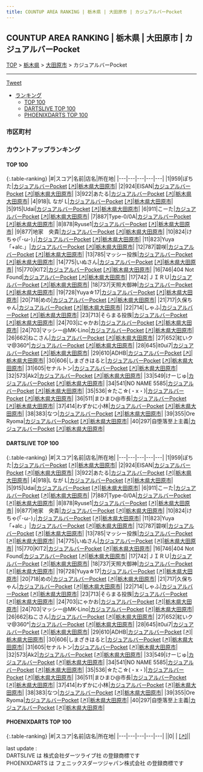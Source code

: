 ```yaml
---
title: COUNTUP AREA RANKING | 栃木県 | 大田原市 | カジュアルバーPocket
---
```

## COUNTUP AREA RANKING | 栃木県 | 大田原市 | カジュアルバーPocket

[TOP](/darts/rank/) > [栃木県](/darts/rank/栃木県/) > [大田原市](/darts/rank/栃木県/大田原市/) > カジュアルバーPocket

___

<a href="https://twitter.com/share?ref_src=twsrc%5Etfw" data-text="COUNTUP AREA RANKING | 栃木県大田原市カジュアルバーPocket" class="twitter-share-button" data-hashtags="DARTSLIVE,PHOENIXDARTS,darts,ダーツ" data-show-count="false">Tweet</a>

* [ランキング](#カウントアップランキング)
    * [TOP 100](#top-100)
    * [DARTSLIVE TOP 100](#dartslive-top-100)
    * [PHOENIXDARTS TOP 100](#phoenixdarts-top-100)

### 市区町村

<ul>

</ul>

### カウントアップランキング

#### TOP 100



{:.table-ranking}
|#|スコア|名前|店名|所在地|
|---|---|---|---|---|
|1|959|<span class="rank-name-dl">ぽちた</span>|<a href="/darts/rank/shops/90efc7137205388b0d9b047a20a7ba1e.html">カジュアルバーPocket</a> <a href="https://search.dartslive.com/jp/shop/90efc7137205388b0d9b047a20a7ba1e">[↗]</a>|<a href="/darts/rank/栃木県/大田原市">栃木県大田原市</a>|
|2|924|<span class="rank-name-dl">EISAN</span>|<a href="/darts/rank/shops/90efc7137205388b0d9b047a20a7ba1e.html">カジュアルバーPocket</a> <a href="https://search.dartslive.com/jp/shop/90efc7137205388b0d9b047a20a7ba1e">[↗]</a>|<a href="/darts/rank/栃木県/大田原市">栃木県大田原市</a>|
|3|922|<span class="rank-name-dl">あたる</span>|<a href="/darts/rank/shops/90efc7137205388b0d9b047a20a7ba1e.html">カジュアルバーPocket</a> <a href="https://search.dartslive.com/jp/shop/90efc7137205388b0d9b047a20a7ba1e">[↗]</a>|<a href="/darts/rank/栃木県/大田原市">栃木県大田原市</a>|
|4|918|<span class="rank-name-dl">L なが L</span>|<a href="/darts/rank/shops/90efc7137205388b0d9b047a20a7ba1e.html">カジュアルバーPocket</a> <a href="https://search.dartslive.com/jp/shop/90efc7137205388b0d9b047a20a7ba1e">[↗]</a>|<a href="/darts/rank/栃木県/大田原市">栃木県大田原市</a>|
|5|915|<span class="rank-name-dl">Udai</span>|<a href="/darts/rank/shops/90efc7137205388b0d9b047a20a7ba1e.html">カジュアルバーPocket</a> <a href="https://search.dartslive.com/jp/shop/90efc7137205388b0d9b047a20a7ba1e">[↗]</a>|<a href="/darts/rank/栃木県/大田原市">栃木県大田原市</a>|
|6|911|<span class="rank-name-dl">こーた</span>|<a href="/darts/rank/shops/90efc7137205388b0d9b047a20a7ba1e.html">カジュアルバーPocket</a> <a href="https://search.dartslive.com/jp/shop/90efc7137205388b0d9b047a20a7ba1e">[↗]</a>|<a href="/darts/rank/栃木県/大田原市">栃木県大田原市</a>|
|7|887|<span class="rank-name-dl">Type-0/0A</span>|<a href="/darts/rank/shops/90efc7137205388b0d9b047a20a7ba1e.html">カジュアルバーPocket</a> <a href="https://search.dartslive.com/jp/shop/90efc7137205388b0d9b047a20a7ba1e">[↗]</a>|<a href="/darts/rank/栃木県/大田原市">栃木県大田原市</a>|
|8|878|<span class="rank-name-dl">Ryuse1</span>|<a href="/darts/rank/shops/90efc7137205388b0d9b047a20a7ba1e.html">カジュアルバーPocket</a> <a href="https://search.dartslive.com/jp/shop/90efc7137205388b0d9b047a20a7ba1e">[↗]</a>|<a href="/darts/rank/栃木県/大田原市">栃木県大田原市</a>|
|9|877|<span class="rank-name-dl">地家　央貴</span>|<a href="/darts/rank/shops/90efc7137205388b0d9b047a20a7ba1e.html">カジュアルバーPocket</a> <a href="https://search.dartslive.com/jp/shop/90efc7137205388b0d9b047a20a7ba1e">[↗]</a>|<a href="/darts/rank/栃木県/大田原市">栃木県大田原市</a>|
|10|824|<span class="rank-name-dl">けちゃ(｢･ω･)｣</span>|<a href="/darts/rank/shops/90efc7137205388b0d9b047a20a7ba1e.html">カジュアルバーPocket</a> <a href="https://search.dartslive.com/jp/shop/90efc7137205388b0d9b047a20a7ba1e">[↗]</a>|<a href="/darts/rank/栃木県/大田原市">栃木県大田原市</a>|
|11|823|<span class="rank-name-dl">Yuya「+alc.」</span>|<a href="/darts/rank/shops/90efc7137205388b0d9b047a20a7ba1e.html">カジュアルバーPocket</a> <a href="https://search.dartslive.com/jp/shop/90efc7137205388b0d9b047a20a7ba1e">[↗]</a>|<a href="/darts/rank/栃木県/大田原市">栃木県大田原市</a>|
|12|787|<span class="rank-name-dl">碧咲</span>|<a href="/darts/rank/shops/90efc7137205388b0d9b047a20a7ba1e.html">カジュアルバーPocket</a> <a href="https://search.dartslive.com/jp/shop/90efc7137205388b0d9b047a20a7ba1e">[↗]</a>|<a href="/darts/rank/栃木県/大田原市">栃木県大田原市</a>|
|13|785|<span class="rank-name-dl">マッシー投族</span>|<a href="/darts/rank/shops/90efc7137205388b0d9b047a20a7ba1e.html">カジュアルバーPocket</a> <a href="https://search.dartslive.com/jp/shop/90efc7137205388b0d9b047a20a7ba1e">[↗]</a>|<a href="/darts/rank/栃木県/大田原市">栃木県大田原市</a>|
|14|775|<span class="rank-name-dl">いぬさん</span>|<a href="/darts/rank/shops/90efc7137205388b0d9b047a20a7ba1e.html">カジュアルバーPocket</a> <a href="https://search.dartslive.com/jp/shop/90efc7137205388b0d9b047a20a7ba1e">[↗]</a>|<a href="/darts/rank/栃木県/大田原市">栃木県大田原市</a>|
|15|770|<span class="rank-name-dl">KIT2</span>|<a href="/darts/rank/shops/90efc7137205388b0d9b047a20a7ba1e.html">カジュアルバーPocket</a> <a href="https://search.dartslive.com/jp/shop/90efc7137205388b0d9b047a20a7ba1e">[↗]</a>|<a href="/darts/rank/栃木県/大田原市">栃木県大田原市</a>|
|16|746|<span class="rank-name-dl">404 Not Found</span>|<a href="/darts/rank/shops/90efc7137205388b0d9b047a20a7ba1e.html">カジュアルバーPocket</a> <a href="https://search.dartslive.com/jp/shop/90efc7137205388b0d9b047a20a7ba1e">[↗]</a>|<a href="/darts/rank/栃木県/大田原市">栃木県大田原市</a>|
|17|742|<span class="rank-name-dl">ＪＩＲＵ</span>|<a href="/darts/rank/shops/90efc7137205388b0d9b047a20a7ba1e.html">カジュアルバーPocket</a> <a href="https://search.dartslive.com/jp/shop/90efc7137205388b0d9b047a20a7ba1e">[↗]</a>|<a href="/darts/rank/栃木県/大田原市">栃木県大田原市</a>|
|18|737|<span class="rank-name-dl">天照大御神</span>|<a href="/darts/rank/shops/90efc7137205388b0d9b047a20a7ba1e.html">カジュアルバーPocket</a> <a href="https://search.dartslive.com/jp/shop/90efc7137205388b0d9b047a20a7ba1e">[↗]</a>|<a href="/darts/rank/栃木県/大田原市">栃木県大田原市</a>|
|19|728|<span class="rank-name-dl">Yuya☆17</span>|<a href="/darts/rank/shops/90efc7137205388b0d9b047a20a7ba1e.html">カジュアルバーPocket</a> <a href="https://search.dartslive.com/jp/shop/90efc7137205388b0d9b047a20a7ba1e">[↗]</a>|<a href="/darts/rank/栃木県/大田原市">栃木県大田原市</a>|
|20|718|<span class="rank-name-dl">めの</span>|<a href="/darts/rank/shops/90efc7137205388b0d9b047a20a7ba1e.html">カジュアルバーPocket</a> <a href="https://search.dartslive.com/jp/shop/90efc7137205388b0d9b047a20a7ba1e">[↗]</a>|<a href="/darts/rank/栃木県/大田原市">栃木県大田原市</a>|
|21|717|<span class="rank-name-dl">久保ちゃん</span>|<a href="/darts/rank/shops/90efc7137205388b0d9b047a20a7ba1e.html">カジュアルバーPocket</a> <a href="https://search.dartslive.com/jp/shop/90efc7137205388b0d9b047a20a7ba1e">[↗]</a>|<a href="/darts/rank/栃木県/大田原市">栃木県大田原市</a>|
|22|714|<span class="rank-name-dl">しゃふ</span>|<a href="/darts/rank/shops/90efc7137205388b0d9b047a20a7ba1e.html">カジュアルバーPocket</a> <a href="https://search.dartslive.com/jp/shop/90efc7137205388b0d9b047a20a7ba1e">[↗]</a>|<a href="/darts/rank/栃木県/大田原市">栃木県大田原市</a>|
|23|713|<span class="rank-name-dl">そらまる投族</span>|<a href="/darts/rank/shops/90efc7137205388b0d9b047a20a7ba1e.html">カジュアルバーPocket</a> <a href="https://search.dartslive.com/jp/shop/90efc7137205388b0d9b047a20a7ba1e">[↗]</a>|<a href="/darts/rank/栃木県/大田原市">栃木県大田原市</a>|
|24|703|<span class="rank-name-dl">にゃかお</span>|<a href="/darts/rank/shops/90efc7137205388b0d9b047a20a7ba1e.html">カジュアルバーPocket</a> <a href="https://search.dartslive.com/jp/shop/90efc7137205388b0d9b047a20a7ba1e">[↗]</a>|<a href="/darts/rank/栃木県/大田原市">栃木県大田原市</a>|
|24|703|<span class="rank-name-dl">マッシー@MK-Lino</span>|<a href="/darts/rank/shops/90efc7137205388b0d9b047a20a7ba1e.html">カジュアルバーPocket</a> <a href="https://search.dartslive.com/jp/shop/90efc7137205388b0d9b047a20a7ba1e">[↗]</a>|<a href="/darts/rank/栃木県/大田原市">栃木県大田原市</a>|
|26|662|<span class="rank-name-dl">ねこさん</span>|<a href="/darts/rank/shops/90efc7137205388b0d9b047a20a7ba1e.html">カジュアルバーPocket</a> <a href="https://search.dartslive.com/jp/shop/90efc7137205388b0d9b047a20a7ba1e">[↗]</a>|<a href="/darts/rank/栃木県/大田原市">栃木県大田原市</a>|
|27|652|<span class="rank-name-dl">紅いクマ@360°</span>|<a href="/darts/rank/shops/90efc7137205388b0d9b047a20a7ba1e.html">カジュアルバーPocket</a> <a href="https://search.dartslive.com/jp/shop/90efc7137205388b0d9b047a20a7ba1e">[↗]</a>|<a href="/darts/rank/栃木県/大田原市">栃木県大田原市</a>|
|28|645|<span class="rank-name-dl">it0ui7</span>|<a href="/darts/rank/shops/90efc7137205388b0d9b047a20a7ba1e.html">カジュアルバーPocket</a> <a href="https://search.dartslive.com/jp/shop/90efc7137205388b0d9b047a20a7ba1e">[↗]</a>|<a href="/darts/rank/栃木県/大田原市">栃木県大田原市</a>|
|29|610|<span class="rank-name-dl">ADHB</span>|<a href="/darts/rank/shops/90efc7137205388b0d9b047a20a7ba1e.html">カジュアルバーPocket</a> <a href="https://search.dartslive.com/jp/shop/90efc7137205388b0d9b047a20a7ba1e">[↗]</a>|<a href="/darts/rank/栃木県/大田原市">栃木県大田原市</a>|
|30|606|<span class="rank-name-dl">しまざきはると</span>|<a href="/darts/rank/shops/90efc7137205388b0d9b047a20a7ba1e.html">カジュアルバーPocket</a> <a href="https://search.dartslive.com/jp/shop/90efc7137205388b0d9b047a20a7ba1e">[↗]</a>|<a href="/darts/rank/栃木県/大田原市">栃木県大田原市</a>|
|31|605|<span class="rank-name-dl">セナルトン</span>|<a href="/darts/rank/shops/90efc7137205388b0d9b047a20a7ba1e.html">カジュアルバーPocket</a> <a href="https://search.dartslive.com/jp/shop/90efc7137205388b0d9b047a20a7ba1e">[↗]</a>|<a href="/darts/rank/栃木県/大田原市">栃木県大田原市</a>|
|32|573|<span class="rank-name-dl">Ak2</span>|<a href="/darts/rank/shops/90efc7137205388b0d9b047a20a7ba1e.html">カジュアルバーPocket</a> <a href="https://search.dartslive.com/jp/shop/90efc7137205388b0d9b047a20a7ba1e">[↗]</a>|<a href="/darts/rank/栃木県/大田原市">栃木県大田原市</a>|
|33|549|<span class="rank-name-dl">けーじゅ</span>|<a href="/darts/rank/shops/90efc7137205388b0d9b047a20a7ba1e.html">カジュアルバーPocket</a> <a href="https://search.dartslive.com/jp/shop/90efc7137205388b0d9b047a20a7ba1e">[↗]</a>|<a href="/darts/rank/栃木県/大田原市">栃木県大田原市</a>|
|34|541|<span class="rank-name-dl">NO NAME 5585</span>|<a href="/darts/rank/shops/90efc7137205388b0d9b047a20a7ba1e.html">カジュアルバーPocket</a> <a href="https://search.dartslive.com/jp/shop/90efc7137205388b0d9b047a20a7ba1e">[↗]</a>|<a href="/darts/rank/栃木県/大田原市">栃木県大田原市</a>|
|35|536|<span class="rank-name-dl">☆たこ☆(・x・)</span>|<a href="/darts/rank/shops/90efc7137205388b0d9b047a20a7ba1e.html">カジュアルバーPocket</a> <a href="https://search.dartslive.com/jp/shop/90efc7137205388b0d9b047a20a7ba1e">[↗]</a>|<a href="/darts/rank/栃木県/大田原市">栃木県大田原市</a>|
|36|511|<span class="rank-name-dl">まひまひ@市長</span>|<a href="/darts/rank/shops/90efc7137205388b0d9b047a20a7ba1e.html">カジュアルバーPocket</a> <a href="https://search.dartslive.com/jp/shop/90efc7137205388b0d9b047a20a7ba1e">[↗]</a>|<a href="/darts/rank/栃木県/大田原市">栃木県大田原市</a>|
|37|414|<span class="rank-name-dl">わずかに小林</span>|<a href="/darts/rank/shops/90efc7137205388b0d9b047a20a7ba1e.html">カジュアルバーPocket</a> <a href="https://search.dartslive.com/jp/shop/90efc7137205388b0d9b047a20a7ba1e">[↗]</a>|<a href="/darts/rank/栃木県/大田原市">栃木県大田原市</a>|
|38|383|<span class="rank-name-dl">なつ</span>|<a href="/darts/rank/shops/90efc7137205388b0d9b047a20a7ba1e.html">カジュアルバーPocket</a> <a href="https://search.dartslive.com/jp/shop/90efc7137205388b0d9b047a20a7ba1e">[↗]</a>|<a href="/darts/rank/栃木県/大田原市">栃木県大田原市</a>|
|39|355|<span class="rank-name-dl">Ore Ryoma</span>|<a href="/darts/rank/shops/90efc7137205388b0d9b047a20a7ba1e.html">カジュアルバーPocket</a> <a href="https://search.dartslive.com/jp/shop/90efc7137205388b0d9b047a20a7ba1e">[↗]</a>|<a href="/darts/rank/栃木県/大田原市">栃木県大田原市</a>|
|40|297|<span class="rank-name-dl">自堕落至上主義</span>|<a href="/darts/rank/shops/90efc7137205388b0d9b047a20a7ba1e.html">カジュアルバーPocket</a> <a href="https://search.dartslive.com/jp/shop/90efc7137205388b0d9b047a20a7ba1e">[↗]</a>|<a href="/darts/rank/栃木県/大田原市">栃木県大田原市</a>|


#### DARTSLIVE TOP 100



{:.table-ranking}
|#|スコア|名前|店名|所在地|
|---|---|---|---|---|
|1|959|<span class="rank-name-dl">ぽちた</span>|<a href="/darts/rank/shops/90efc7137205388b0d9b047a20a7ba1e.html">カジュアルバーPocket</a> <a href="https://search.dartslive.com/jp/shop/90efc7137205388b0d9b047a20a7ba1e">[↗]</a>|<a href="/darts/rank/栃木県/大田原市">栃木県大田原市</a>|
|2|924|<span class="rank-name-dl">EISAN</span>|<a href="/darts/rank/shops/90efc7137205388b0d9b047a20a7ba1e.html">カジュアルバーPocket</a> <a href="https://search.dartslive.com/jp/shop/90efc7137205388b0d9b047a20a7ba1e">[↗]</a>|<a href="/darts/rank/栃木県/大田原市">栃木県大田原市</a>|
|3|922|<span class="rank-name-dl">あたる</span>|<a href="/darts/rank/shops/90efc7137205388b0d9b047a20a7ba1e.html">カジュアルバーPocket</a> <a href="https://search.dartslive.com/jp/shop/90efc7137205388b0d9b047a20a7ba1e">[↗]</a>|<a href="/darts/rank/栃木県/大田原市">栃木県大田原市</a>|
|4|918|<span class="rank-name-dl">L なが L</span>|<a href="/darts/rank/shops/90efc7137205388b0d9b047a20a7ba1e.html">カジュアルバーPocket</a> <a href="https://search.dartslive.com/jp/shop/90efc7137205388b0d9b047a20a7ba1e">[↗]</a>|<a href="/darts/rank/栃木県/大田原市">栃木県大田原市</a>|
|5|915|<span class="rank-name-dl">Udai</span>|<a href="/darts/rank/shops/90efc7137205388b0d9b047a20a7ba1e.html">カジュアルバーPocket</a> <a href="https://search.dartslive.com/jp/shop/90efc7137205388b0d9b047a20a7ba1e">[↗]</a>|<a href="/darts/rank/栃木県/大田原市">栃木県大田原市</a>|
|6|911|<span class="rank-name-dl">こーた</span>|<a href="/darts/rank/shops/90efc7137205388b0d9b047a20a7ba1e.html">カジュアルバーPocket</a> <a href="https://search.dartslive.com/jp/shop/90efc7137205388b0d9b047a20a7ba1e">[↗]</a>|<a href="/darts/rank/栃木県/大田原市">栃木県大田原市</a>|
|7|887|<span class="rank-name-dl">Type-0/0A</span>|<a href="/darts/rank/shops/90efc7137205388b0d9b047a20a7ba1e.html">カジュアルバーPocket</a> <a href="https://search.dartslive.com/jp/shop/90efc7137205388b0d9b047a20a7ba1e">[↗]</a>|<a href="/darts/rank/栃木県/大田原市">栃木県大田原市</a>|
|8|878|<span class="rank-name-dl">Ryuse1</span>|<a href="/darts/rank/shops/90efc7137205388b0d9b047a20a7ba1e.html">カジュアルバーPocket</a> <a href="https://search.dartslive.com/jp/shop/90efc7137205388b0d9b047a20a7ba1e">[↗]</a>|<a href="/darts/rank/栃木県/大田原市">栃木県大田原市</a>|
|9|877|<span class="rank-name-dl">地家　央貴</span>|<a href="/darts/rank/shops/90efc7137205388b0d9b047a20a7ba1e.html">カジュアルバーPocket</a> <a href="https://search.dartslive.com/jp/shop/90efc7137205388b0d9b047a20a7ba1e">[↗]</a>|<a href="/darts/rank/栃木県/大田原市">栃木県大田原市</a>|
|10|824|<span class="rank-name-dl">けちゃ(｢･ω･)｣</span>|<a href="/darts/rank/shops/90efc7137205388b0d9b047a20a7ba1e.html">カジュアルバーPocket</a> <a href="https://search.dartslive.com/jp/shop/90efc7137205388b0d9b047a20a7ba1e">[↗]</a>|<a href="/darts/rank/栃木県/大田原市">栃木県大田原市</a>|
|11|823|<span class="rank-name-dl">Yuya「+alc.」</span>|<a href="/darts/rank/shops/90efc7137205388b0d9b047a20a7ba1e.html">カジュアルバーPocket</a> <a href="https://search.dartslive.com/jp/shop/90efc7137205388b0d9b047a20a7ba1e">[↗]</a>|<a href="/darts/rank/栃木県/大田原市">栃木県大田原市</a>|
|12|787|<span class="rank-name-dl">碧咲</span>|<a href="/darts/rank/shops/90efc7137205388b0d9b047a20a7ba1e.html">カジュアルバーPocket</a> <a href="https://search.dartslive.com/jp/shop/90efc7137205388b0d9b047a20a7ba1e">[↗]</a>|<a href="/darts/rank/栃木県/大田原市">栃木県大田原市</a>|
|13|785|<span class="rank-name-dl">マッシー投族</span>|<a href="/darts/rank/shops/90efc7137205388b0d9b047a20a7ba1e.html">カジュアルバーPocket</a> <a href="https://search.dartslive.com/jp/shop/90efc7137205388b0d9b047a20a7ba1e">[↗]</a>|<a href="/darts/rank/栃木県/大田原市">栃木県大田原市</a>|
|14|775|<span class="rank-name-dl">いぬさん</span>|<a href="/darts/rank/shops/90efc7137205388b0d9b047a20a7ba1e.html">カジュアルバーPocket</a> <a href="https://search.dartslive.com/jp/shop/90efc7137205388b0d9b047a20a7ba1e">[↗]</a>|<a href="/darts/rank/栃木県/大田原市">栃木県大田原市</a>|
|15|770|<span class="rank-name-dl">KIT2</span>|<a href="/darts/rank/shops/90efc7137205388b0d9b047a20a7ba1e.html">カジュアルバーPocket</a> <a href="https://search.dartslive.com/jp/shop/90efc7137205388b0d9b047a20a7ba1e">[↗]</a>|<a href="/darts/rank/栃木県/大田原市">栃木県大田原市</a>|
|16|746|<span class="rank-name-dl">404 Not Found</span>|<a href="/darts/rank/shops/90efc7137205388b0d9b047a20a7ba1e.html">カジュアルバーPocket</a> <a href="https://search.dartslive.com/jp/shop/90efc7137205388b0d9b047a20a7ba1e">[↗]</a>|<a href="/darts/rank/栃木県/大田原市">栃木県大田原市</a>|
|17|742|<span class="rank-name-dl">ＪＩＲＵ</span>|<a href="/darts/rank/shops/90efc7137205388b0d9b047a20a7ba1e.html">カジュアルバーPocket</a> <a href="https://search.dartslive.com/jp/shop/90efc7137205388b0d9b047a20a7ba1e">[↗]</a>|<a href="/darts/rank/栃木県/大田原市">栃木県大田原市</a>|
|18|737|<span class="rank-name-dl">天照大御神</span>|<a href="/darts/rank/shops/90efc7137205388b0d9b047a20a7ba1e.html">カジュアルバーPocket</a> <a href="https://search.dartslive.com/jp/shop/90efc7137205388b0d9b047a20a7ba1e">[↗]</a>|<a href="/darts/rank/栃木県/大田原市">栃木県大田原市</a>|
|19|728|<span class="rank-name-dl">Yuya☆17</span>|<a href="/darts/rank/shops/90efc7137205388b0d9b047a20a7ba1e.html">カジュアルバーPocket</a> <a href="https://search.dartslive.com/jp/shop/90efc7137205388b0d9b047a20a7ba1e">[↗]</a>|<a href="/darts/rank/栃木県/大田原市">栃木県大田原市</a>|
|20|718|<span class="rank-name-dl">めの</span>|<a href="/darts/rank/shops/90efc7137205388b0d9b047a20a7ba1e.html">カジュアルバーPocket</a> <a href="https://search.dartslive.com/jp/shop/90efc7137205388b0d9b047a20a7ba1e">[↗]</a>|<a href="/darts/rank/栃木県/大田原市">栃木県大田原市</a>|
|21|717|<span class="rank-name-dl">久保ちゃん</span>|<a href="/darts/rank/shops/90efc7137205388b0d9b047a20a7ba1e.html">カジュアルバーPocket</a> <a href="https://search.dartslive.com/jp/shop/90efc7137205388b0d9b047a20a7ba1e">[↗]</a>|<a href="/darts/rank/栃木県/大田原市">栃木県大田原市</a>|
|22|714|<span class="rank-name-dl">しゃふ</span>|<a href="/darts/rank/shops/90efc7137205388b0d9b047a20a7ba1e.html">カジュアルバーPocket</a> <a href="https://search.dartslive.com/jp/shop/90efc7137205388b0d9b047a20a7ba1e">[↗]</a>|<a href="/darts/rank/栃木県/大田原市">栃木県大田原市</a>|
|23|713|<span class="rank-name-dl">そらまる投族</span>|<a href="/darts/rank/shops/90efc7137205388b0d9b047a20a7ba1e.html">カジュアルバーPocket</a> <a href="https://search.dartslive.com/jp/shop/90efc7137205388b0d9b047a20a7ba1e">[↗]</a>|<a href="/darts/rank/栃木県/大田原市">栃木県大田原市</a>|
|24|703|<span class="rank-name-dl">にゃかお</span>|<a href="/darts/rank/shops/90efc7137205388b0d9b047a20a7ba1e.html">カジュアルバーPocket</a> <a href="https://search.dartslive.com/jp/shop/90efc7137205388b0d9b047a20a7ba1e">[↗]</a>|<a href="/darts/rank/栃木県/大田原市">栃木県大田原市</a>|
|24|703|<span class="rank-name-dl">マッシー@MK-Lino</span>|<a href="/darts/rank/shops/90efc7137205388b0d9b047a20a7ba1e.html">カジュアルバーPocket</a> <a href="https://search.dartslive.com/jp/shop/90efc7137205388b0d9b047a20a7ba1e">[↗]</a>|<a href="/darts/rank/栃木県/大田原市">栃木県大田原市</a>|
|26|662|<span class="rank-name-dl">ねこさん</span>|<a href="/darts/rank/shops/90efc7137205388b0d9b047a20a7ba1e.html">カジュアルバーPocket</a> <a href="https://search.dartslive.com/jp/shop/90efc7137205388b0d9b047a20a7ba1e">[↗]</a>|<a href="/darts/rank/栃木県/大田原市">栃木県大田原市</a>|
|27|652|<span class="rank-name-dl">紅いクマ@360°</span>|<a href="/darts/rank/shops/90efc7137205388b0d9b047a20a7ba1e.html">カジュアルバーPocket</a> <a href="https://search.dartslive.com/jp/shop/90efc7137205388b0d9b047a20a7ba1e">[↗]</a>|<a href="/darts/rank/栃木県/大田原市">栃木県大田原市</a>|
|28|645|<span class="rank-name-dl">it0ui7</span>|<a href="/darts/rank/shops/90efc7137205388b0d9b047a20a7ba1e.html">カジュアルバーPocket</a> <a href="https://search.dartslive.com/jp/shop/90efc7137205388b0d9b047a20a7ba1e">[↗]</a>|<a href="/darts/rank/栃木県/大田原市">栃木県大田原市</a>|
|29|610|<span class="rank-name-dl">ADHB</span>|<a href="/darts/rank/shops/90efc7137205388b0d9b047a20a7ba1e.html">カジュアルバーPocket</a> <a href="https://search.dartslive.com/jp/shop/90efc7137205388b0d9b047a20a7ba1e">[↗]</a>|<a href="/darts/rank/栃木県/大田原市">栃木県大田原市</a>|
|30|606|<span class="rank-name-dl">しまざきはると</span>|<a href="/darts/rank/shops/90efc7137205388b0d9b047a20a7ba1e.html">カジュアルバーPocket</a> <a href="https://search.dartslive.com/jp/shop/90efc7137205388b0d9b047a20a7ba1e">[↗]</a>|<a href="/darts/rank/栃木県/大田原市">栃木県大田原市</a>|
|31|605|<span class="rank-name-dl">セナルトン</span>|<a href="/darts/rank/shops/90efc7137205388b0d9b047a20a7ba1e.html">カジュアルバーPocket</a> <a href="https://search.dartslive.com/jp/shop/90efc7137205388b0d9b047a20a7ba1e">[↗]</a>|<a href="/darts/rank/栃木県/大田原市">栃木県大田原市</a>|
|32|573|<span class="rank-name-dl">Ak2</span>|<a href="/darts/rank/shops/90efc7137205388b0d9b047a20a7ba1e.html">カジュアルバーPocket</a> <a href="https://search.dartslive.com/jp/shop/90efc7137205388b0d9b047a20a7ba1e">[↗]</a>|<a href="/darts/rank/栃木県/大田原市">栃木県大田原市</a>|
|33|549|<span class="rank-name-dl">けーじゅ</span>|<a href="/darts/rank/shops/90efc7137205388b0d9b047a20a7ba1e.html">カジュアルバーPocket</a> <a href="https://search.dartslive.com/jp/shop/90efc7137205388b0d9b047a20a7ba1e">[↗]</a>|<a href="/darts/rank/栃木県/大田原市">栃木県大田原市</a>|
|34|541|<span class="rank-name-dl">NO NAME 5585</span>|<a href="/darts/rank/shops/90efc7137205388b0d9b047a20a7ba1e.html">カジュアルバーPocket</a> <a href="https://search.dartslive.com/jp/shop/90efc7137205388b0d9b047a20a7ba1e">[↗]</a>|<a href="/darts/rank/栃木県/大田原市">栃木県大田原市</a>|
|35|536|<span class="rank-name-dl">☆たこ☆(・x・)</span>|<a href="/darts/rank/shops/90efc7137205388b0d9b047a20a7ba1e.html">カジュアルバーPocket</a> <a href="https://search.dartslive.com/jp/shop/90efc7137205388b0d9b047a20a7ba1e">[↗]</a>|<a href="/darts/rank/栃木県/大田原市">栃木県大田原市</a>|
|36|511|<span class="rank-name-dl">まひまひ@市長</span>|<a href="/darts/rank/shops/90efc7137205388b0d9b047a20a7ba1e.html">カジュアルバーPocket</a> <a href="https://search.dartslive.com/jp/shop/90efc7137205388b0d9b047a20a7ba1e">[↗]</a>|<a href="/darts/rank/栃木県/大田原市">栃木県大田原市</a>|
|37|414|<span class="rank-name-dl">わずかに小林</span>|<a href="/darts/rank/shops/90efc7137205388b0d9b047a20a7ba1e.html">カジュアルバーPocket</a> <a href="https://search.dartslive.com/jp/shop/90efc7137205388b0d9b047a20a7ba1e">[↗]</a>|<a href="/darts/rank/栃木県/大田原市">栃木県大田原市</a>|
|38|383|<span class="rank-name-dl">なつ</span>|<a href="/darts/rank/shops/90efc7137205388b0d9b047a20a7ba1e.html">カジュアルバーPocket</a> <a href="https://search.dartslive.com/jp/shop/90efc7137205388b0d9b047a20a7ba1e">[↗]</a>|<a href="/darts/rank/栃木県/大田原市">栃木県大田原市</a>|
|39|355|<span class="rank-name-dl">Ore Ryoma</span>|<a href="/darts/rank/shops/90efc7137205388b0d9b047a20a7ba1e.html">カジュアルバーPocket</a> <a href="https://search.dartslive.com/jp/shop/90efc7137205388b0d9b047a20a7ba1e">[↗]</a>|<a href="/darts/rank/栃木県/大田原市">栃木県大田原市</a>|
|40|297|<span class="rank-name-dl">自堕落至上主義</span>|<a href="/darts/rank/shops/90efc7137205388b0d9b047a20a7ba1e.html">カジュアルバーPocket</a> <a href="https://search.dartslive.com/jp/shop/90efc7137205388b0d9b047a20a7ba1e">[↗]</a>|<a href="/darts/rank/栃木県/大田原市">栃木県大田原市</a>|


#### PHOENIXDARTS TOP 100



{:.table-ranking}
|#|スコア|名前|店名|所在地|
|---|---|---|---|---|
||0|<span class="rank-name-dl"> </span>|<a href="/darts/rank/shops/.html"></a> <a href="">[↗]</a>|<a href="/darts/rank//"></a>|


<div class="footer border-top border-gray-light mt-5 pt-3 text-right text-gray">
    last update : <span style="font-weight: italic" id="foot_last_modified"></span><br />
    DARTSLIVE は 株式会社ダーツライブ社 の登録商標です<br />
    PHOENIXDARTS は フェニックスダーツジャパン株式会社 の登録商標です<br />
</div>

<script src="https://cdnjs.cloudflare.com/ajax/libs/jquery.tablesorter/2.31.3/js/jquery.tablesorter.min.js" integrity="sha512-qzgd5cYSZcosqpzpn7zF2ZId8f/8CHmFKZ8j7mU4OUXTNRd5g+ZHBPsgKEwoqxCtdQvExE5LprwwPAgoicguNg==" crossorigin="anonymous" referrerpolicy="no-referrer"></script>
<link rel="stylesheet" href="https://cdnjs.cloudflare.com/ajax/libs/jquery.tablesorter/2.31.3/css/theme.default.min.css" integrity="sha512-wghhOJkjQX0Lh3NSWvNKeZ0ZpNn+SPVXX1Qyc9OCaogADktxrBiBdKGDoqVUOyhStvMBmJQ8ZdMHiR3wuEq8+w==" crossorigin="anonymous" referrerpolicy="no-referrer" />
<script>
$(function() {
    $(".table-ranking").tablesorter({sortList:[[0, 0]]});
    $("#foot_last_modified").text(formatDate(new Date(document.lastModified), 'yyyy-MM-dd HH:mm:ss'));
});
</script>

<script async src="https://platform.twitter.com/widgets.js" charset="utf-8"></script>